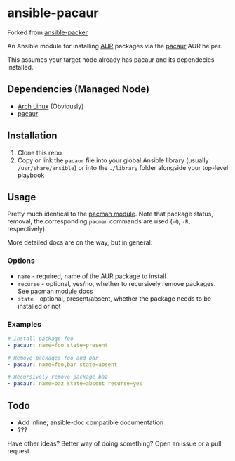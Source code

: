 # ansible-pacaur

Forked from [ansible-packer](https://github.com/austinhyde/ansible-packer)

An Ansible module for installing [AUR](https://aur.archlinux.org/) packages via the [pacaur][pacaur] AUR helper.

This assumes your target node already has pacaur and its dependecies installed.

## Dependencies (Managed Node)

* [Arch Linux](https://www.archlinux.org/) (Obviously)
* [pacaur][pacaur]

## Installation

1. Clone this repo
2. Copy or link the `pacaur` file into your global Ansible library (usually `/usr/share/ansible`) or into the `./library` folder alongside your top-level playbook

## Usage

Pretty much identical to the [pacman module][pacman-mod]. Note that package status, removal, the corresponding `pacman` commands are used (`-Q`, `-R`, respectively).

More detailed docs are on the way, but in general:

### Options

* `name` - required, name of the AUR package to install
* `recurse` - optional, yes/no, whether to recursively remove packages. See [pacman module docs][pacman-mod]
* `state` - optional, present/absent, whether the package needs to be installed or not

### Examples

```yaml
# Install package foo
- pacaur: name=foo state=present

# Remove packages foo and bar
- pacaur: name=foo,bar state=absent

# Recursively remove package baz
- pacaur: name=baz state=absent recurse=yes
```

## Todo

* Add inline, ansible-doc compatible documentation
* ???

Have other ideas? Better way of doing something? Open an issue or a pull request.

[pacaur]: https://github.com/rmarquis/pacaur
[pacman-mod]: http://docs.ansible.com/pacman_module.html
